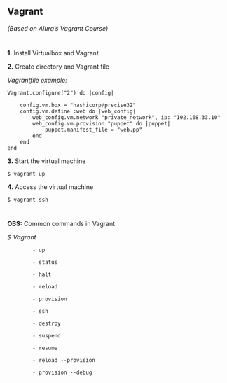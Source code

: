 ## Vagrant
_(Based on Alura´s Vagrant Course)_

#

**1.** Install Virtualbox and Vagrant

**2.** Create directory and Vagrant file

_Vagrantfile example:_

```
Vagrant.configure("2") do |config|

    config.vm.box = "hashicorp/precise32"
    config.vm.define :web do |web_config|
        web_config.vm.network "private_network", ip: "192.168.33.10"
        web_config.vm.provision "puppet" do |puppet|
        	puppet.manifest_file = "web.pp"
        end
    end
end
```

**3.** Start the virtual machine

`$ vagrant up`

**4.** Access the virtual machine

`$ vagrant ssh`

#

**OBS:** Common commands in Vagrant

_$ Vagrant_

            - up

            - status

            - halt

            - reload

            - provision

            - ssh

            - destroy

            - suspend

            - resume

            - reload --provision

            - provision --debug
